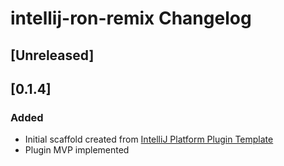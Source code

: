 <!-- Keep a Changelog guide -> https://keepachangelog.com -->

# intellij-ron-remix Changelog

## [Unreleased]

## [0.1.4]
### Added
- Initial scaffold created from [IntelliJ Platform Plugin Template](https://github.com/JetBrains/intellij-platform-plugin-template)
- Plugin MVP implemented